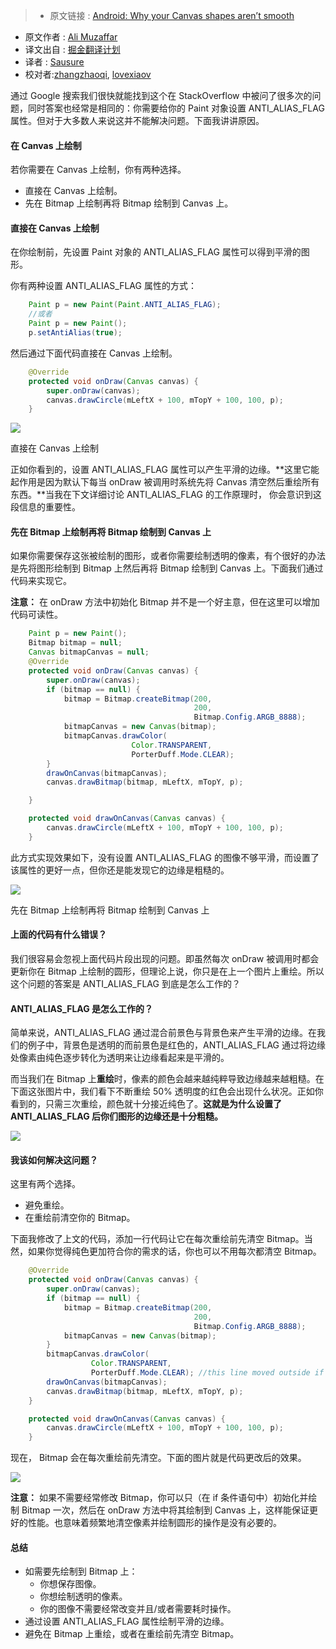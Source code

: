 >* 原文链接 : [Android: Why your Canvas shapes aren’t smooth](https://medium.com/@ali.muzaffar/android-why-your-canvas-shapes-arent-smooth-aa2a3f450eb5#.p3w0sj7cf)
* 原文作者 : [Ali Muzaffar](https://medium.com/@ali.muzaffar)
* 译文出自 : [掘金翻译计划](https://github.com/xitu/gold-miner)
* 译者 : [Sausure](https://github.com/Sausure)
* 校对者:[zhangzhaoqi](https://github.com/joddiy), [lovexiaov](https://github.com/lovexiaov)


通过 Google 搜索我们很快就能找到这个在 StackOverflow 中被问了很多次的问题，同时答案也经常是相同的：你需要给你的 Paint 对象设置 ANTI_ALIAS_FLAG 属性。但对于大多数人来说这并不能解决问题。下面我讲讲原因。

#### 在 Canvas 上绘制

若你需要在 Canvas 上绘制，你有两种选择。

*   直接在 Canvas 上绘制。
*   先在 Bitmap 上绘制再将 Bitmap 绘制到 Canvas 上。

#### 直接在 Canvas 上绘制

在你绘制前，先设置 Paint 对象的 ANTI_ALIAS_FLAG 属性可以得到平滑的图形。

你有两种设置 ANTI_ALIAS_FLAG 属性的方式：
```java
    Paint p = new Paint(Paint.ANTI_ALIAS_FLAG);
    //或者
    Paint p = new Paint();
    p.setAntiAlias(true);
```
然后通过下面代码直接在 Canvas 上绘制。
```java
    @Override
    protected void onDraw(Canvas canvas) {
        super.onDraw(canvas);
        canvas.drawCircle(mLeftX + 100, mTopY + 100, 100, p);
    }
```
![](https://cdn-images-1.medium.com/max/800/1*n4VKxX92KrpuSOmzm1LDVg.png)

<figcaption>直接在 Canvas 上绘制</figcaption>

正如你看到的，设置 ANTI_ALIAS_FLAG 属性可以产生平滑的边缘。**这里它能起作用是因为默认下每当 onDraw 被调用时系统先将 Canvas 清空然后重绘所有东西。**当我在下文详细讨论 ANTI_ALIAS_FLAG 的工作原理时， 你会意识到这段信息的重要性。

#### 先在 Bitmap 上绘制再将 Bitmap 绘制到 Canvas 上

如果你需要保存这张被绘制的图形，或者你需要绘制透明的像素，有个很好的办法是先将图形绘制到 Bitmap 上然后再将 Bitmap 绘制到 Canvas 上。下面我们通过代码来实现它。

**注意：** 在 onDraw 方法中初始化 Bitmap 并不是一个好主意，但在这里可以增加代码可读性。
```java
    Paint p = new Paint();
    Bitmap bitmap = null;
    Canvas bitmapCanvas = null;
    @Override
    protected void onDraw(Canvas canvas) {
        super.onDraw(canvas);
        if (bitmap == null) {
            bitmap = Bitmap.createBitmap(200,
                                         200,
                                         Bitmap.Config.ARGB_8888);
            bitmapCanvas = new Canvas(bitmap);
            bitmapCanvas.drawColor(
                           Color.TRANSPARENT,
                           PorterDuff.Mode.CLEAR);
        }
        drawOnCanvas(bitmapCanvas);
        canvas.drawBitmap(bitmap, mLeftX, mTopY, p);

    }

    protected void drawOnCanvas(Canvas canvas) {
        canvas.drawCircle(mLeftX + 100, mTopY + 100, 100, p);
    }
```
此方式实现效果如下，没有设置 ANTI_ALIAS_FLAG 的图像不够平滑，而设置了该属性的更好一点，但你还是能发现它的边缘是粗糙的。

![](http://ww1.sinaimg.cn/large/a490147fgw1f3pd1icuf5j209j0i5dgd.jpg)

<figcaption>先在 Bitmap 上绘制再将 Bitmap 绘制到 Canvas 上</figcaption>

#### 上面的代码有什么错误？

我们很容易会忽视上面代码片段出现的问题。即虽然每次 onDraw 被调用时都会更新你在 Bitmap 上绘制的圆形，但理论上说，你只是在上一个图片上重绘。所以这个问题的答案是 ANTI_ALIAS_FLAG 到底是怎么工作的？

#### ANTI_ALIAS_FLAG 是怎么工作的？

简单来说，ANTI_ALIAS_FLAG 通过混合前景色与背景色来产生平滑的边缘。在我们的例子中，背景色是透明的而前景色是红色的，ANTI_ALIAS_FLAG 通过将边缘处像素由纯色逐步转化为透明来让边缘看起来是平滑的。

而当我们在 Bitmap 上**重绘**时，像素的颜色会越来越纯粹导致边缘越来越粗糙。在下面这张图片中，我们看下不断重绘 50% 透明度的红色会出现什么状况。正如你看到的，只需三次重绘，颜色就十分接近纯色了。**这就是为什么设置了 ANTI_ALIAS_FLAG 后你们图形的边缘还是十分粗糙。**

![](http://ww4.sinaimg.cn/large/a490147fgw1f3pd1zamtjj20b405ka9v.jpg)

#### 我该如何解决这问题？

这里有两个选择。

*   避免重绘。
*   在重绘前清空你的 Bitmap。

下面我修改了上文的代码，添加一行代码让它在每次重绘前先清空 Bitmap。当然，如果你觉得纯色更加符合你的需求的话，你也可以不用每次都清空 Bitmap。
```java
    @Override
    protected void onDraw(Canvas canvas) {
        super.onDraw(canvas);
        if (bitmap == null) {
            bitmap = Bitmap.createBitmap(200,
                                         200,
                                         Bitmap.Config.ARGB_8888);
            bitmapCanvas = new Canvas(bitmap);
        }
        bitmapCanvas.drawColor(
                  Color.TRANSPARENT,
                  PorterDuff.Mode.CLEAR); //this line moved outside if
        drawOnCanvas(bitmapCanvas);
        canvas.drawBitmap(bitmap, mLeftX, mTopY, p);
    }

    protected void drawOnCanvas(Canvas canvas) {
        canvas.drawCircle(mLeftX + 100, mTopY + 100, 100, p);
    }
```
现在， Bitmap 会在每次重绘前先清空。下面的图片就是代码更改后的效果。

![](http://ww4.sinaimg.cn/large/a490147fgw1f3pd2chefej208c0hmq3g.jpg)

**注意：** 如果不需要经常修改 Bitmap，你可以只（在 if 条件语句中）初始化并绘制 Bitmap 一次，然后在 onDraw 方法中将其绘制到 Canvas 上，这样能保证更好的性能。也意味着频繁地清空像素并绘制圆形的操作是没有必要的。

#### 总结

*   如需要先绘制到 Bitmap 上：  
    - 你想保存图像。  
    - 你想绘制透明的像素。  
    - 你的图像不需要经常改变并且/或者需要耗时操作。
*   通过设置 ANTI_ALIAS_FLAG 属性绘制平滑的边缘。
*   避免在 Bitmap 上重绘，或者在重绘前先清空 Bitmap。
